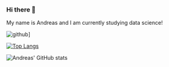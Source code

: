 ### Hi there 👋
My name is Andreas and I am currently studying data science!


![github](https://img.shields.io/badge/GitHub-000000?style=for-the-badge&logo=GitHub&logoColor=white)]

[![Top Langs](https://github-readme-stats.vercel.app/api/top-langs/?username=AndreasPalmgren&layout=compact)](https://github.com/anuraghazra/github-readme-stats)

![Andreas' GitHub stats](https://github-readme-stats.vercel.app/api?username=AndreasPalmgren&show_icons=true&theme=radical)
<!--
**AndreasPalmgren/AndreasPalmgren** is a ✨ _special_ ✨ repository because its `README.md` (this file) appears on your GitHub profile.

Here are some ideas to get you started:

- 🔭 I’m currently working on ...
- 🌱 I’m currently learning ...
- 👯 I’m looking to collaborate on ...
- 🤔 I’m looking for help with ...
- 💬 Ask me about ...
- 📫 How to reach me: ...
- 😄 Pronouns: ...
- ⚡ Fun fact: ...
-->
